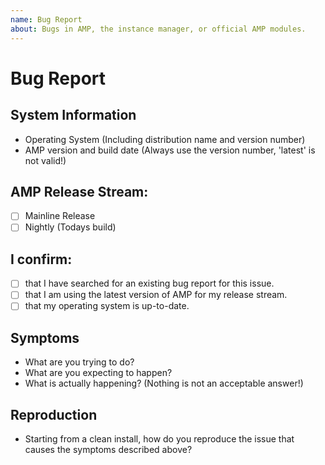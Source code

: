 ```yaml
---
name: Bug Report
about: Bugs in AMP, the instance manager, or official AMP modules.
---
```


# Bug Report

## System Information
- Operating System (Including distribution name and version number)
- AMP version and build date (Always use the version number, 'latest' is not valid!)

## AMP Release Stream:
- [ ] Mainline Release
- [ ] Nightly (Todays build)

## I confirm:
- [ ] that I have searched for an existing bug report for this issue.
- [ ] that I am using the latest version of AMP for my release stream.
- [ ] that my operating system is up-to-date.

## Symptoms 

 * What are you trying to do?
 * What are you expecting to happen?
 * What is actually happening? (Nothing is not an acceptable answer!)

## Reproduction

 * Starting from a clean install, how do you reproduce the issue that causes the symptoms described above?
